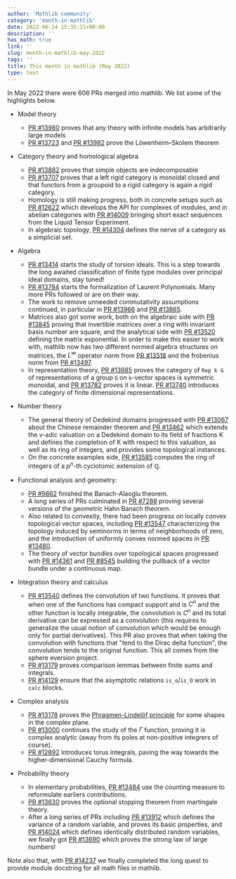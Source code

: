 ```yaml
---
author: 'Mathlib community'
category: 'month-in-mathlib'
date: 2022-06-14 15:35:21+00:00
description: ''
has_math: true
link: ''
slug: month-in-mathlib-may-2022
tags: ''
title: This month in mathlib (May 2022)
type: text
---
```



In May 2022 there were 606 PRs merged into mathlib. We list some of the highlights below.

* Model theory
     * [PR #13980](https://github.com/leanprover-community/mathlib/pull/13980) proves that any theory with infinite models has arbitrarily large models
     * [PR #13723](https://github.com/leanprover-community/mathlib/pull/13723) and [PR #13982](https://github.com/leanprover-community/mathlib/pull/13982) prove the Löwenheim–Skolem theorem

* Category theory and homological algebra
     * [PR #13882](https://github.com/leanprover-community/mathlib/pull/13882) proves that simple objects are indecomposable
     * [PR #13707](https://github.com/leanprover-community/mathlib/pull/13707) proves that a left rigid category is monoidal closed and that functors from a groupoid to a rigid category is again a rigid category.
     * Homology is still making progress, both in concrete setups such as [PR #12622](https://github.com/leanprover-community/mathlib/pull/12622) which develops the API for complexes of modules, and in abelian categories with [PR #14009](https://github.com/leanprover-community/mathlib/pull/14009) bringing short exact sequences from the Liquid Tensor Experiment.
     * In algebraic topology, [PR #14304](https://github.com/leanprover-community/mathlib/pull/14304) defines the nerve of a category as a simplicial set. 

* Algebra
     * [PR #13414](https://github.com/leanprover-community/mathlib/pull/13414) starts the study of torsion ideals. This is a step towards the long awaited classification of finite type modules over principal ideal domains, stay tuned!
     * [PR #13784](https://github.com/leanprover-community/mathlib/pull/13784) starts the formalization of Laurent Polynomials. Many more PRs followed or are on their way.
     * The work to remove unneeded commutativity assumptions continued, in particular in [PR #13966](https://github.com/leanprover-community/mathlib/pull/13966) and [PR #13865](https://github.com/leanprover-community/mathlib/pull/13865).
     * Matrices also got some work, both on the algebraic side with [PR #13845](https://github.com/leanprover-community/mathlib/pull/13845) proving that invertible matrices over a ring with invariant basis number are square, and the analytical side with [PR #13520](https://github.com/leanprover-community/mathlib/pull/13520) defining the matrix exponential. In order to make this easier to work with, mathlib now has two different normed algebra structures on matrices, the $L^\infty$ operator norm from [PR #13518](https://github.com/leanprover-community/mathlib/pull/13518) and the frobenius norm from [PR #13497](https://github.com/leanprover-community/mathlib/pull/13497).
     * In representation theory, [PR #13685](https://github.com/leanprover-community/mathlib/pull/13685) proves the category of `Rep k G` of representations of a group `G` on `k`-vector spaces is symmetric monoidal, and [PR #13782](https://github.com/leanprover-community/mathlib/pull/13782) proves it is linear. [PR #13740](https://github.com/leanprover-community/mathlib/pull/13740) introduces the category of finite dimensional representations. 

* Number theory
     * The general theory of Dedekind domains progressed with [PR #13067](https://github.com/leanprover-community/mathlib/pull/13067) about the Chinese remainder theorem and
       [PR #13462](https://github.com/leanprover-community/mathlib/pull/13462) which extends the v-adic valuation on a Dedekind domain to its field of fractions K and defines the completion of K with respect to this valuation, as well as its ring of integers, and provides some topological instances.
     * On the concrete examples side, [PR #13585](https://github.com/leanprover-community/mathlib/pull/13585) computes the ring of integers of a $p^ n$-th cyclotomic extension of $ℚ$. 

     
* Functional analysis and geometry:
     * [PR #9862](https://github.com/leanprover-community/mathlib/pull/9862) finished the Banach-Alaoglu theorem.
     * A long series of PRs culminated in [PR #7288](https://github.com/leanprover-community/mathlib/pull/7288) proving several versions of the geometric Hahn Banach theorem.
     * Also related to convexity, there had been progress on locally convex topological vector spaces, including [PR #13547](https://github.com/leanprover-community/mathlib/pull/13547) characterizing the topology induced by seminorms in terms of neighborhoods of zero, and the introduction of uniformly convex normed spaces in 
       [PR #13480](https://github.com/leanprover-community/mathlib/pull/13480).
     * The theory of vector bundles over topological spaces progressed with [PR #14361](https://github.com/leanprover-community/mathlib/pull/14361) and
       [PR #8545](https://github.com/leanprover-community/mathlib/pull/8545) building the pullback of a vector bundle under a continuous map.

* Integration theory and calculus
     * [PR #13540](https://github.com/leanprover-community/mathlib/pull/13540) defines the convolution of two functions. It proves that when one of the functions has compact support and is $C^n$ and the other function is locally integrable, the convolution is $C^n$ and its total derivative can be expressed as a convolution (this requires to generalize the usual notion of convolution which would be enough only for partial derivatives). This PR also proves that when taking the convolution with functions that "tend to the Dirac delta function", the convolution tends to the original function. This all comes from the sphere eversion project.
     * [PR #13179](https://github.com/leanprover-community/mathlib/pull/13179) proves comparison lemmas between finite sums and integrals.
     * [PR #14129](https://github.com/leanprover-community/mathlib/pull/14129) ensure that the asymptotic relations `is_o`/`is_O` work in `calc` blocks.

* Complex analysis
     * [PR #13178](https://github.com/leanprover-community/mathlib/pull/13178) proves the [Phragmen-Lindelöf principle](https://en.wikipedia.org/wiki/Phragm%C3%A9n%E2%80%93Lindel%C3%B6f_principle) for some shapes in the complex plane.
     * [PR #13000](https://github.com/leanprover-community/mathlib/pull/13000) continues the study of the $\Gamma$ function, proving it is complex analytic (away from its poles at non-positive integrers of course).
     * [PR #12892](https://github.com/leanprover-community/mathlib/pull/12892) introduces torus integrals, paving the way towards the higher-dimensional Cauchy formula.

* Probability theory
     * In elementary probabilities, [PR #13484](https://github.com/leanprover-community/mathlib/pull/13484) use the counting measure to reformulate earliers contributions.
     * [PR #13630](https://github.com/leanprover-community/mathlib/pull/13630) proves the optional stopping theorem from martingale theory.
     * After a long series of PRs including [PR #13912](https://github.com/leanprover-community/mathlib/pull/13912) which defines the variance of a random variable, and proves its basic properties, 
       and [PR #14024](https://github.com/leanprover-community/mathlib/pull/14024) which defines identically distributed random variables, we finally got
       [PR #13690](https://github.com/leanprover-community/mathlib/pull/13690) which proves the strong law of large numbers!


Note also that, with [PR #14237](https://github.com/leanprover-community/mathlib/pull/14237) we finally completed the long quest to provide module docstring for all math files in mathlib.
